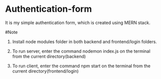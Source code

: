 # Authentication-form

It is my simple authentication form, which is created using MERN stack.

#Note

1. Install node modules folder in both backend and frontend/login folders.

2. To run server, enter the command nodemon index.js on the terminal from the current directory(backend)

3. To run client, enter the command npm start on the terminal from the current directory(frontend/login)
